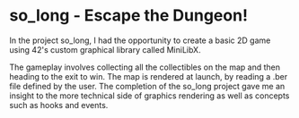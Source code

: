 # so_long - Escape the Dungeon!
In the project so_long, I had the opportunity to create a basic 2D game using 42's custom graphical library called MiniLibX. 

The gameplay involves collecting all the collectibles on the map and then heading to the exit to win. The map is rendered at launch, by reading a .ber file defined by the user. 
The completion of the so_long project gave me an insight to the more technical side of graphics rendering as well as concepts such as hooks and events. 
